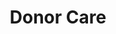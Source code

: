 ---
path: "/team/amanda-stachler"
order: 9
name: "Amanda Stachler"
title: "Donor Care"
photo: "/images/volunteers/amanda.jpg"
facebook: "https://www.facebook.com/amanda.williams.908579"
twitter: "https://twitter.com/07ALWilliams"
instagram: "https://instagram.com/als12/"
---